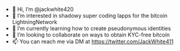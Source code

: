 - 👋 Hi, I’m @jackwhite420
- 👀 I’m interested in shadowy super coding lapps for the bitcoin LightningNetwork 
- 🌱 I’m currently learning how to create pseudonymous identities
- 💞️ I’m looking to collaborate on ways to obtain KYC-free bitcoin
- 📫 You can reach me via DM at https://twitter.com/JackWhite411
